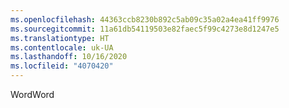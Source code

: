 ```yaml
---
ms.openlocfilehash: 44363ccb8230b892c5ab09c35a02a4ea41ff9976
ms.sourcegitcommit: 11a61db54119503e82faec5f99c4273e8d1247e5
ms.translationtype: HT
ms.contentlocale: uk-UA
ms.lasthandoff: 10/16/2020
ms.locfileid: "4070420"
---
```

<span data-ttu-id="00470-101">Word</span><span class="sxs-lookup"><span data-stu-id="00470-101">Word</span></span>